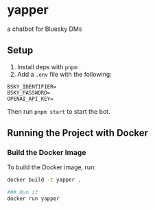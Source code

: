 # yapper

a chatbot for Bluesky DMs

## Setup

1. Install deps with `pnpm`
2. Add a `.env` file with the following:

```
BSKY_IDENTIFIER=
BSKY_PASSWORD=
OPENAI_API_KEY=
```

Then run `pnpm start` to start the bot.

## Running the Project with Docker

### Build the Docker Image
To build the Docker image, run:
```bash
docker build -t yapper .

### Run it
docker run yapper
